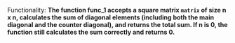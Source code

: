 Functionality: **The function func_1 accepts a square matrix `matrix` of size n x n, calculates the sum of diagonal elements (including both the main diagonal and the counter diagonal), and returns the total sum. If n is 0, the function still calculates the sum correctly and returns 0.**